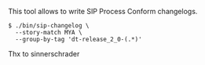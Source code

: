 
This tool allows to write SIP Process Conform 
changelogs.

```
$ ./bin/sip-changelog \
  --story-match MYA \
  --group-by-tag 'dt-release_2_0-(.*)'
```

Thx to sinnerschrader
